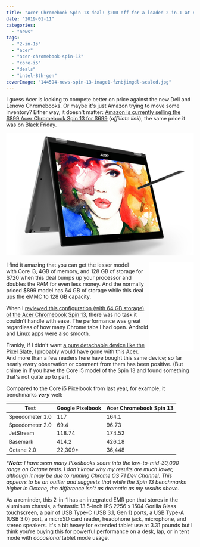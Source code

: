 ```yaml
---
title: "Acer Chromebook Spin 13 deal: $200 off for a loaded 2-in-1 at Amazon"
date: "2019-01-11"
categories: 
  - "news"
tags: 
  - "2-in-1s"
  - "acer"
  - "acer-chromebook-spin-13"
  - "core-i5"
  - "deals"
  - "intel-8th-gen"
coverImage: "144594-news-spin-13-image1-fznbjimgdl-scaled.jpg"
---
```


I guess Acer is looking to compete better on price against the new Dell and Lenovo Chromebooks. Or maybe it's just Amazon trying to move some inventory? Either way, it doesn't matter: [Amazon is currently selling the $899 Acer Chromebook Spin 13 for $699](https://www.amazon.com/gp/product/B07GD4CMDH/ref=as_li_tl?ie=UTF8&camp=1789&creative=9325&creativeASIN=B07GD4CMDH&linkCode=as2&tag=aboutchromebo-20&linkId=fd453b9c70059dce118ad3df77711609) (_affiliate link_), the same price it was on Black Friday.

[![](images/Acer_Chromebook_Spin_13_AGW_KSP_03_large.jpg)](https://www.aboutchromebooks.com/products/acer-chromebook-spin-13-reviews-specs-price/attachment/acer_chromebook_spin_13_agw_ksp_03_large/)

<iframe style="width: 120px; height: 240px;" src="//ws-na.amazon-adsystem.com/widgets/q?ServiceVersion=20070822&amp;OneJS=1&amp;Operation=GetAdHtml&amp;MarketPlace=US&amp;source=ac&amp;ref=qf_sp_asin_til&amp;ad_type=product_link&amp;tracking_id=aboutchromebo-20&amp;marketplace=amazon&amp;region=US&amp;placement=B07GD4CMDH&amp;asins=B07GD4CMDH&amp;linkId=872b8256e2780df6a6b1e628e555f4bd&amp;show_border=true&amp;link_opens_in_new_window=true&amp;price_color=333333&amp;title_color=0066c0&amp;bg_color=ffffff" frameborder="0" marginwidth="0" marginheight="0" scrolling="no" align="right"></iframe>

I find it amazing that you can get the lesser model with Core i3, 4GB of memory, and 128 GB of storage for $720 when this deal bumps up your processor and doubles the RAM for even less money. And the normally priced $899 model has 64 GB of storage while this deal ups the eMMC to 128 GB capacity.

When I [reviewed this configuration (with 64 GB storage) of the Acer Chromebook Spin 13](https://www.aboutchromebooks.com/reviews/acer-chromebook-spin-13-review-vs-pixelbook/), there was no task it couldn't handle with ease. The performance was great regardless of how many Chrome tabs I had open. Android and Linux apps were also smooth.

Frankly, if I didn't want [a pure detachable device like the Pixel Slate](https://www.aboutchromebooks.com/reviews/google-pixel-slate-review/), I probably would have gone with this Acer. And more than a few readers here have bought this same device; so far nearly every observation or comment from them has been positive. (But chime in if you have the Core i5 model of the Spin 13 and found something that's not quite up to par).

Compared to the Core i5 Pixelbook from last year, for example, it benchmarks _**very**_ well:

| Test | Google Pixelbook | Acer Chromebook Spin 13 |
| --- | --- | --- |
| Speedometer 1.0 | 117 | 164.1 |
| Speedometer 2.0 | 69.4 | 96.73 |
| JetStream | 118.74 | 174.52 |
| Basemark | 414.2 | 426.18 |
| Octane 2.0 | 22,309\* | 36,448 |

_\***Note**: I have seen many Pixelbooks score into the low-to-mid-30,000 range on Octane tests. I don't know why my results are much lower, although it may be due to running Chrome OS 71 Dev Channel. This appears to be an outlier and suggests that while the Spin 13 benchmarks higher in Octane, the difference isn't as dramatic as my results above._

As a reminder, this 2-in-1 has an integrated EMR pen that stores in the aluminum chassis, a fantastic 13.5-inch IPS 2256 x 1504 Gorilla Glass touchscreen, a pair of USB Type-C (USB 3.1, Gen 1) ports, a USB Type-A (USB 3.0) port, a microSD card reader, headphone jack, microphone, and stereo speakers. It's a bit heavy for extended tablet use at 3.31 pounds but I think you're buying this for powerful performance on a desk, lap, or in tent mode with _occasional_ tablet mode usage.
